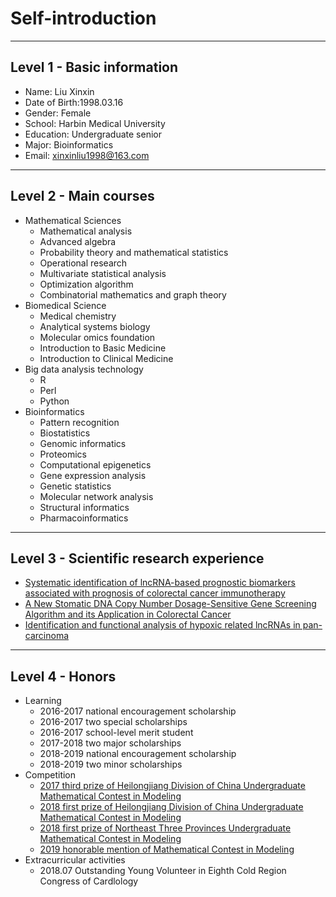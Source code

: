 # Self-introduction

---
##  Level 1 - Basic information
   -  Name: Liu Xinxin
   -  Date of Birth:1998.03.16
   -  Gender: Female
   -  School: Harbin Medical University
   -  Education: Undergraduate senior
   -  Major: Bioinformatics
   -  Email: xinxinliu1998@163.com                

---
## Level 2 - Main courses
   -  Mathematical Sciences
      -  Mathematical analysis
      -  Advanced algebra
      -  Probability theory and mathematical statistics
      -  Operational research
      -  Multivariate statistical analysis
      -  Optimization algorithm
      -  Combinatorial mathematics and graph theory
   -  Biomedical Science
      -  Medical chemistry
      -  Analytical systems biology
      -  Molecular omics foundation
      -  Introduction to Basic Medicine
      -  Introduction to Clinical Medicine
   -  Big data analysis technology
      -  R
      -  Perl
      -  Python
   -   Bioinformatics
       - Pattern recognition
       - Biostatistics
       - Genomic informatics
       - Proteomics
       - Computational epigenetics
       - Gene expression analysis
       - Genetic statistics
       - Molecular network analysis
       - Structural informatics
       - Pharmacoinformatics   
 
--- 
##  Level 3 - Scientific research experience
   - [Systematic identification of lncRNA-based prognostic biomarkers associated with prognosis of colorectal cancer immunotherapy](./sub1.md)
   - [A New Stomatic DNA Copy Number Dosage-Sensitive Gene Screening Algorithm and its Application in Colorectal Cancer](./sub2.md)
   - [Identification and functional analysis of hypoxic related lncRNAs in pan-carcinoma](./sub3.md)    

---
##  Level 4 - Honors
   -  Learning
      -  2016-2017 national encouragement scholarship
      -  2016-2017 two special scholarships
      -  2016-2017 school-level merit student
      -  2017-2018 two major scholarships
      -  2018-2019 national encouragement scholarship
      -  2018-2019 two minor scholarships
   -  Competition
      - [2017 third prize of Heilongjiang Division of China Undergraduate Mathematical Contest in Modeling](./2017_CUMCM_Entry.pdf)
      - [2018 first prize of Heilongjiang Division of China Undergraduate Mathematical Contest in Modeling](./2018_CUMCM_Entry.pdf)
      - [2018 first prize of Northeast Three Provinces Undergraduate Mathematical Contest in Modeling](./2018_NTPMCM_Entry.pdf)
      - [2019 honorable mention of Mathematical Contest in Modeling](./2019_MCM_Entry.pdf)
   -  Extracurricular activities
      - 2018.07 Outstanding Young Volunteer in Eighth Cold Region Congress of Cardlology
